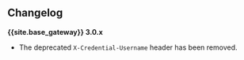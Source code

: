 ## Changelog

**{{site.base_gateway}} 3.0.x**
* The deprecated `X-Credential-Username` header has been removed.
